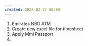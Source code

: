 ```yaml
---
created: 2024-02-27 00:08
---
```

1. Emirates NBD ATM
2. Create new excel file for timesheet
3. Apply Mmi Passport
4. 